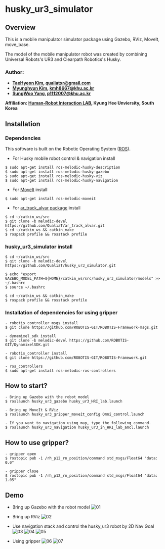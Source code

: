 # husky_ur3_simulator

## Overview
This is a mobile manipulator simulator package using Gazebo, RViz, MoveIt, move_base.

The model of the mobile manipulator robot was created by combining Universal Robots's UR3 and Clearpath Robotics's Husky.


### Author:
- **[TaeHyeon Kim](https://github.com/QualiaT), qualiatxr@gmail.com**
- **[Myunghyun Kim](https://github.com/kmh8667), kmh8667@khu.ac.kr**
- **[SungWoo Yang](https://github.com/Sungwwoo), p1112007@khu.ac.kr**

**Affiliation: [Human-Robot Interaction LAB](https://khu-hri.weebly.com), Kyung Hee Unviersity, South Korea**



## Installation

### Dependencies
This software is built on the Robotic Operating System ([ROS](http://wiki.ros.org/ROS/Installation)).

- For Husky mobile robot control & navigation install
```
$ sudo apt-get install ros-melodic-husky-description
$ sudo apt-get install ros-melodic-husky-gazebo
$ sudo apt-get install ros-melodic-husky-viz
$ sudo apt-get install ros-melodic-husky-navigation
```

- For [MoveIt](https://moveit.ros.org/) install
```
$ sudo apt-get install ros-melodic-moveit
```

- For [ar_track_alvar package](https://github.com/QualiaT/ar_track_alvar) install
```
$ cd ~/catkin_ws/src
$ git clone -b melodic-devel https://github.com/QualiaT/ar_track_alvar.git
$ cd ~/catkin_ws && catkin_make
$ rospack profile && rosstack profile
```

### husky_ur3_simulator install
```
$ cd ~/catkin_ws/src
$ git clone -b melodic-devel https://github.com/QualiaT/husky_ur3_simulator.git

$ echo "export GAZEBO_MODEL_PATH=${HOME}/catkin_ws/src/husky_ur3_simulator/models" >> ~/.bashrc
$ source ~/.bashrc

$ cd ~/catkin_ws && catkin_make
$ rospack profile && rosstack profile
```

### Installation of dependencies for using gripper
```
- robotis_controller_msgs install
$ git clone https://github.com/ROBOTIS-GIT/ROBOTIS-Framework-msgs.git

- dynamixel_sdk install
$ git clone -b melodic-devel https://github.com/ROBOTIS-GIT/DynamixelSDK.git

- robotis_controller install
$ git clone https://github.com/ROBOTIS-GIT/ROBOTIS-Framework.git

- ros_controllers
$ sudo apt-get install ros-melodic-ros-controllers
```


## How to start?
```
- Bring up Gazebo with the robot model
$ roslaunch husky_ur3_gazebo husky_ur3_HRI_lab.launch

- Bring up MoveIt & RViz
$ roslaunch husky_ur3_gripper_moveit_config Omni_control.launch

- If you want to navigation using map, type the following command.
$ roslaunch husky_ur3_navigation husky_ur3_in_HRI_lab_amcl.launch
```

## How to use gripper?
```
- gripper open
$ rostopic pub -1 /rh_p12_rn_position/command std_msgs/Float64 "data: 0.0"

- gripper close
$ rostopic pub -1 /rh_p12_rn_position/command std_msgs/Float64 "data: 1.05"
```

## Demo
- Bring up Gazebo with the robot model
![01](https://user-images.githubusercontent.com/87522493/126894178-fff15a46-084b-467d-ab79-00342c11b3d9.png)

- Bring up RViz
![02](https://user-images.githubusercontent.com/87522493/126894179-931a6e86-1f23-4c39-a117-6e848778c900.png)

- Use navigation stack and control the husky_ur3 robot by 2D Nav Goal
![03](https://user-images.githubusercontent.com/87522493/126894180-eee58562-234c-4c83-94c1-aa34b27d8c7f.png)
![04](https://user-images.githubusercontent.com/87522493/126894175-82393fef-d536-472d-97c4-1f9745dc5dee.png)
![05](https://user-images.githubusercontent.com/87522493/126894176-69413f38-e58f-4528-adea-48e183a290ef.png)

- Using gripper
![06](https://user-images.githubusercontent.com/87522493/135451260-1c6f8d0a-3add-4038-a1b6-956e9d5c8c1c.png)
![07](https://user-images.githubusercontent.com/87522493/135451273-42ccdfc3-d666-4838-9202-be8769894c86.png)

